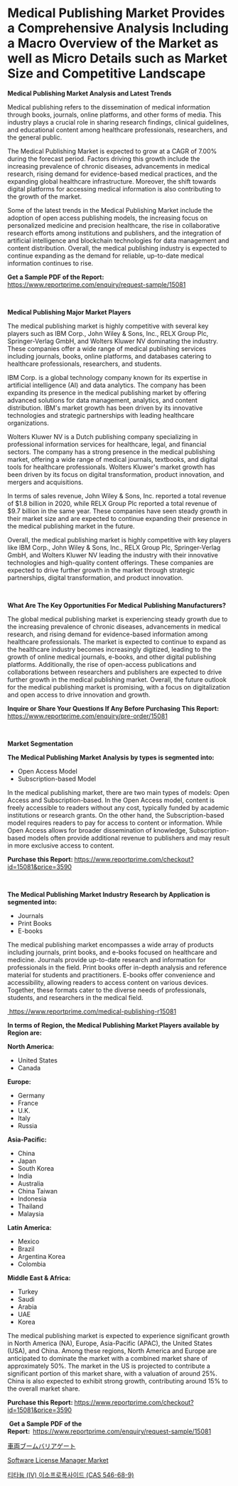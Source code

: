 <p><h1>Medical Publishing Market Provides a Comprehensive Analysis Including a Macro Overview of the Market as well as Micro Details such as Market Size and Competitive Landscape</h1></p><p><strong>Medical Publishing Market Analysis and Latest Trends</strong></p>
<p><p>Medical publishing refers to the dissemination of medical information through books, journals, online platforms, and other forms of media. This industry plays a crucial role in sharing research findings, clinical guidelines, and educational content among healthcare professionals, researchers, and the general public.</p><p>The Medical Publishing Market is expected to grow at a CAGR of 7.00% during the forecast period. Factors driving this growth include the increasing prevalence of chronic diseases, advancements in medical research, rising demand for evidence-based medical practices, and the expanding global healthcare infrastructure. Moreover, the shift towards digital platforms for accessing medical information is also contributing to the growth of the market.</p><p>Some of the latest trends in the Medical Publishing Market include the adoption of open access publishing models, the increasing focus on personalized medicine and precision healthcare, the rise in collaborative research efforts among institutions and publishers, and the integration of artificial intelligence and blockchain technologies for data management and content distribution. Overall, the medical publishing industry is expected to continue expanding as the demand for reliable, up-to-date medical information continues to rise.</p></p>
<p><strong>Get a Sample PDF of the Report:&nbsp;</strong> <a href="https://www.reportprime.com/enquiry/request-sample/15081">https://www.reportprime.com/enquiry/request-sample/15081</a></p>
<p>&nbsp;</p>
<p><strong>Medical Publishing Major Market Players</strong></p>
<p><p>The medical publishing market is highly competitive with several key players such as IBM Corp., John Wiley & Sons, Inc., RELX Group Plc, Springer-Verlag GmbH, and Wolters Kluwer NV dominating the industry. These companies offer a wide range of medical publishing services including journals, books, online platforms, and databases catering to healthcare professionals, researchers, and students.</p><p>IBM Corp. is a global technology company known for its expertise in artificial intelligence (AI) and data analytics. The company has been expanding its presence in the medical publishing market by offering advanced solutions for data management, analytics, and content distribution. IBM's market growth has been driven by its innovative technologies and strategic partnerships with leading healthcare organizations.</p><p>Wolters Kluwer NV is a Dutch publishing company specializing in professional information services for healthcare, legal, and financial sectors. The company has a strong presence in the medical publishing market, offering a wide range of medical journals, textbooks, and digital tools for healthcare professionals. Wolters Kluwer's market growth has been driven by its focus on digital transformation, product innovation, and mergers and acquisitions.</p><p>In terms of sales revenue, John Wiley & Sons, Inc. reported a total revenue of $1.8 billion in 2020, while RELX Group Plc reported a total revenue of $9.7 billion in the same year. These companies have seen steady growth in their market size and are expected to continue expanding their presence in the medical publishing market in the future.</p><p>Overall, the medical publishing market is highly competitive with key players like IBM Corp., John Wiley & Sons, Inc., RELX Group Plc, Springer-Verlag GmbH, and Wolters Kluwer NV leading the industry with their innovative technologies and high-quality content offerings. These companies are expected to drive further growth in the market through strategic partnerships, digital transformation, and product innovation.</p></p>
<p>&nbsp;</p>
<p><strong>What Are The Key Opportunities For Medical Publishing Manufacturers?</strong></p>
<p><p>The global medical publishing market is experiencing steady growth due to the increasing prevalence of chronic diseases, advancements in medical research, and rising demand for evidence-based information among healthcare professionals. The market is expected to continue to expand as the healthcare industry becomes increasingly digitized, leading to the growth of online medical journals, e-books, and other digital publishing platforms. Additionally, the rise of open-access publications and collaborations between researchers and publishers are expected to drive further growth in the medical publishing market. Overall, the future outlook for the medical publishing market is promising, with a focus on digitalization and open access to drive innovation and growth.</p></p>
<p><strong>Inquire or Share Your Questions If Any Before Purchasing This Report:</strong> <a href="https://www.reportprime.com/enquiry/pre-order/15081">https://www.reportprime.com/enquiry/pre-order/15081</a></p>
<p>&nbsp;</p>
<p><strong>Market Segmentation</strong></p>
<p><strong>The Medical Publishing Market Analysis by types is segmented into:</strong></p>
<p><ul><li>Open Access Model</li><li>Subscription-based Model</li></ul></p>
<p><p>In the medical publishing market, there are two main types of models: Open Access and Subscription-based. In the Open Access model, content is freely accessible to readers without any cost, typically funded by academic institutions or research grants. On the other hand, the Subscription-based model requires readers to pay for access to content or information. While Open Access allows for broader dissemination of knowledge, Subscription-based models often provide additional revenue to publishers and may result in more exclusive access to content.</p></p>
<p><strong>Purchase this Report:&nbsp;</strong><a href="https://www.reportprime.com/checkout?id=15081&price=3590">https://www.reportprime.com/checkout?id=15081&price=3590</a></p>
<p>&nbsp;</p>
<p><strong>The Medical Publishing Market Industry Research by Application is segmented into:</strong></p>
<p><ul><li>Journals</li><li>Print Books</li><li>E-books</li></ul></p>
<p><p>The medical publishing market encompasses a wide array of products including journals, print books, and e-books focused on healthcare and medicine. Journals provide up-to-date research and information for professionals in the field. Print books offer in-depth analysis and reference material for students and practitioners. E-books offer convenience and accessibility, allowing readers to access content on various devices. Together, these formats cater to the diverse needs of professionals, students, and researchers in the medical field.</p></p>
<p><a href="https://www.reportprime.com/medical-publishing-r15081">&nbsp;https://www.reportprime.com/medical-publishing-r15081</a></p>
<p><strong>In terms of Region, the Medical Publishing Market Players available by Region are:</strong></p>
<p>
    <p> <strong> North America: </strong>
        <ul>
            <li>United States</li>
            <li>Canada</li>
        </ul>
        </p> 
    <p> <strong> Europe: </strong>
        <ul>
            <li>Germany</li>
            <li>France</li>
            <li>U.K.</li>
            <li>Italy</li>
            <li>Russia</li>
        </ul>
        </p> 
    <p> <strong> Asia-Pacific: </strong>
        <ul>
            <li>China</li>
            <li>Japan</li>
            <li>South Korea</li>
            <li>India</li>
            <li>Australia</li>
            <li>China Taiwan</li>
            <li>Indonesia</li>
            <li>Thailand</li>
            <li>Malaysia</li>
        </ul>
        </p> 
    <p> <strong> Latin America: </strong>
        <ul>
            <li>Mexico</li>
            <li>Brazil</li>
            <li>Argentina Korea</li>
            <li>Colombia</li>
        </ul>
        </p> 
    <p> <strong> Middle East & Africa: </strong>
        <ul>
            <li>Turkey</li>
            <li>Saudi</li>
            <li>Arabia</li>
            <li>UAE</li>
            <li>Korea</li>
        </ul>
    </p>
    </p>
<p><p>The medical publishing market is expected to experience significant growth in North America (NA), Europe, Asia-Pacific (APAC), the United States (USA), and China. Among these regions, North America and Europe are anticipated to dominate the market with a combined market share of approximately 50%. The market in the US is projected to contribute a significant portion of this market share, with a valuation of around 25%. China is also expected to exhibit strong growth, contributing around 15% to the overall market share.</p></p>
<p><strong>Purchase this Report: </strong><a href="https://www.reportprime.com/checkout?id=15081&price=3590">https://www.reportprime.com/checkout?id=15081&price=3590</a></p>
<p>&nbsp;<strong>Get a Sample PDF of the Report:&nbsp;&nbsp;</strong><a href="https://www.reportprime.com/enquiry/request-sample/15081">https://www.reportprime.com/enquiry/request-sample/15081</a></p>
<p><strong></strong></p>
<p><p><a href="https://github.com/zjkmgcs938405/Market-Research-Report-List-4/blob/main/182886387174.md">車両ブームバリアゲート</a></p><p><a href="https://github.com/ksleyeze/Market-Research-Report-List-1/blob/main/software-license-manager-market.md">Software License Manager Market</a></p><p><a href="https://github.com/KellyLyncyh543964/Market-Research-Report-List-3/blob/main/6702020107987.md">티타늄 (IV) 이소프로폭사이드 (CAS 546-68-9)</a></p></p>